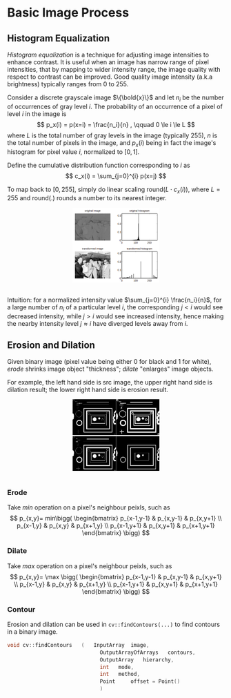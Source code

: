 # Basic Image Process

## Histogram Equalization

*Histogram equalization* is a technique for adjusting image intensities to enhance contrast.
It is useful when an image has narrow range of pixel intensities, that by mapping to wider intensity range, the image quality with respect to contrast can be improved. 
Good quality image intensity (a.k.a brightness) typically ranges from $0$ to $255$.

Consider a discrete grayscale image $\{\bold{x}\}$ and let $n_i$ be the number of occurrences of gray level $i$. 
The probability of an occurrence of a pixel of level $i$ in the image is
$$
p_x(i) = p(x=i) = \frac{n_i}{n}
, \qquad 0 \le i \le L
$$
where $L$ is the total number of gray levels in the image (typically $255$), $n$ is the total number of pixels in the image, 
and $p_x(i)$ being in fact the image's histogram for pixel value $i$, normalized to $[0,1]$.

Define the cumulative distribution function corresponding to $i$ as
$$
c_x(i) = \sum_{j=0}^{i}  p(x=j)
$$

To map back to $[0,255]$, simply do linear scaling $\text{round} \big(L \cdot c_x(i) \big)$, where $L=255$ and $\text{round(.)}$ rounds a number to its nearest integer.

<div style="display: flex; justify-content: center;">
      <img src="imgs/hist_equa.png" width="40%" height="40%" alt="hist_equa" />
</div>
</br>

Intuition: for a normalized intensity value $\sum_{j=0}^{i} \frac{n_i}{n}$, for a large number of $n_i$ of a particular level $i$, the corresponding $j<i$ would see decreased intensity, while $j>i$ would see increased intensity, hence making the nearby intensity level $j \approx i$ have diverged levels away from $i$.

## Erosion and Dilation

Given binary image (pixel value being either $0$ for black and $1$ for white), *erode* shrinks image object "thickness"; *dilate* "enlarges" image objects.

For example, the left hand side is src image, the upper right hand side is dilation result; the lower right hand side is erosion result.


<div style="display: flex; justify-content: center;">
      <img src="imgs/erode_and_dilate.png" width="40%" height="40%" alt="erode_and_dilate" />
</div>
</br>

### Erode

Take $min$ operation on a pixel's neighbour peixls, such as
$$
p_{x,y}=
min\bigg(
\begin{bmatrix}
      p_{x-1,y-1} & p_{x,y-1} & p_{x,y+1} \\
      p_{x-1,y} & p_{x,y} & p_{x+1,y} \\
      p_{x-1,y+1} & p_{x,y+1} & p_{x+1,y+1}
\end{bmatrix} \bigg)
$$

### Dilate

Take $max$ operation on a pixel's neighbour peixls, such as
$$
p_{x,y}=
\max \bigg(
\begin{bmatrix}
      p_{x-1,y-1} & p_{x,y-1} & p_{x,y+1} \\
      p_{x-1,y} & p_{x,y} & p_{x+1,y} \\
      p_{x-1,y+1} & p_{x,y+1} & p_{x+1,y+1}
\end{bmatrix} \bigg)
$$

### Contour

Erosion and dilation can be used in
`cv::findContours(...)` to find contours in a binary image.

```cpp
void cv::findContours	(	InputArray 	image,
                              OutputArrayOfArrays 	contours,
                              OutputArray 	hierarchy,
                              int 	mode,
                              int 	method,
                              Point 	offset = Point() 
                              )	
```